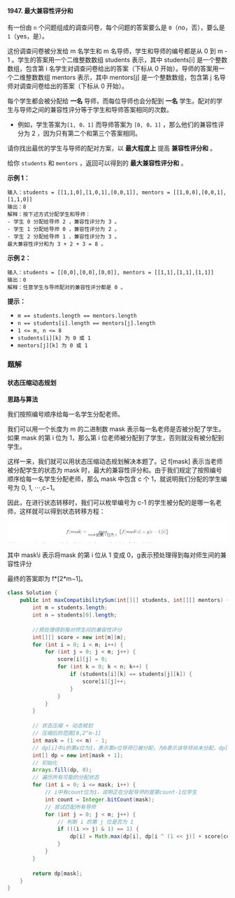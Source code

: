 #### 1947. 最大兼容性评分和

有一份由 `n` 个问题组成的调查问卷，每个问题的答案要么是 `0`（no，否），要么是 `1`（yes，是）。

这份调查问卷被分发给 m 名学生和 m 名导师，学生和导师的编号都是从 0 到 m - 1 。学生的答案用一个二维整数数组 students 表示，其中 students[i] 是一个整数数组，包含第 i 名学生对调查问卷给出的答案（下标从 0 开始）。导师的答案用一个二维整数数组 mentors 表示，其中 mentors[j] 是一个整数数组，包含第 j 名导师对调查问卷给出的答案（下标从 0 开始）。

每个学生都会被分配给 **一名** 导师，而每位导师也会分配到 **一名** 学生。配对的学生与导师之间的兼容性评分等于学生和导师答案相同的次数。

* 例如，学生答案为`[1, 0，1]` 而导师答案为 `[0, 0，1]` ，那么他们的兼容性评分为 2 ，因为只有第二个和第三个答案相同。

请你找出最优的学生与导师的配对方案，以 **最大程度上** 提高 **兼容性评分和** 。

给你 `students` 和 `mentors` ，返回可以得到的 **最大兼容性评分和** 。

**示例 1：**

```shell
输入：students = [[1,1,0],[1,0,1],[0,0,1]], mentors = [[1,0,0],[0,0,1],[1,1,0]]
输出：8
解释：按下述方式分配学生和导师：
- 学生 0 分配给导师 2 ，兼容性评分为 3 。
- 学生 1 分配给导师 0 ，兼容性评分为 2 。
- 学生 2 分配给导师 1 ，兼容性评分为 3 。
最大兼容性评分和为 3 + 2 + 3 = 8 。
```

**示例 2：**

```shell
输入：students = [[0,0],[0,0],[0,0]], mentors = [[1,1],[1,1],[1,1]]
输出：0
解释：任意学生与导师配对的兼容性评分都是 0 。
```

**提示：**

* `m == students.length == mentors.length`
* `n == students[i].length == mentors[j].length`
* `1 <= m, n <= 8`
* `students[i][k] 为 0 或 1`
* `mentors[j][k] 为 0 或 1`

### 题解

#### 状态压缩动态规划

**思路与算法**

我们按照编号顺序给每一名学生分配老师。

我们可以用一个长度为 m 的二进制数 mask 表示每一名老师是否被分配了学生。如果 mask 的第 i 位为 1，那么第 i 位老师被分配到了学生，否则就没有被分配到学生。

这样一来，我们就可以用状态压缩动态规划解决本题了。记 f[mask] 表示当老师被分配学生的状态为 mask 时，最大的兼容性评分和。由于我们规定了按照编号顺序给每一名学生分配老师，那么 mask 中包含 c 个 1，就说明我们分配的学生编号为 0, 1, ⋯,c−1。

因此，在进行状态转移时，我们可以枚举编号为 c-1 的学生被分配的是哪一名老师，这样就可以得到状态转移方程：

![image-20210912213301249](./images/最大兼容性评分和/1.jpg)

其中 mask\i 表示将mask 的第 i 位从 1 变成 0，g表示预处理得到每对师生间的兼容性评分

最终的答案即为 f*[2*m−1]。

```java
class Solution {
    public int maxCompatibilitySum(int[][] students, int[][] mentors) {
        int m = students.length;
        int n = students[0].length;

        //预处理得到每对师生间的兼容性评分
        int[][] score = new int[m][m];
        for (int i = 0; i < m; i++) {
            for (int j = 0; j < m; j++) {
                score[i][j] = 0;
                for (int k = 0; k < n; k++) {
                    if (students[i][k] == students[j][k]) {
                        score[i][j]++;
                    }
                }
            }
        }

        // 状态压缩 + 动态规划
        // 压缩后的范围[0,2^m-1]
        int mask = (1 << m) - 1;
        // dp[i]中i的第x位为1，表示第x位导师已被分配，为0表示该导师尚未分配，dp[i]表示该分配状态下当前的最大兼容性评分和
        int[] dp = new int[mask + 1];
        // 初始化
        Arrays.fill(dp, 0);
        // 遍历所有可能的分配状态
        for (int i = 0; i <= mask; i++) {
            // i中有count位为1，说明正在分配导师的是第count-1位学生
            int count = Integer.bitCount(mask);
            // 尝试匹配所有导师
            for (int j = 0; j < m; j++) {
                // 判断 i 的第 j 位是否为 1
                if (((i >> j) & 1) == 1) {
                    dp[i] = Math.max(dp[i], dp[i ^ (1 << j)] + score[count - 1][j]);
                }
            }
        }

        return dp[mask];
    }
}
```

